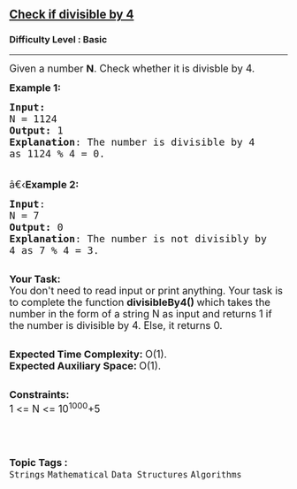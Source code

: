 <h2><a href="https://practice.geeksforgeeks.org/problems/check-if-divisible-by-43813/1?page=11&category[]=Strings&sortBy=submissions">Check if divisible by 4</a></h2><h3>Difficulty Level : Basic</h3><hr><div class="problems_problem_content__Xm_eO"><p><span style="font-size:18px">Given a number <strong>N</strong>. Check whether it is divisble by 4.</span></p>

<p><span style="font-size:18px"><strong>Example 1:</strong></span></p>

<pre><span style="font-size:18px"><strong>Input:</strong>
N = 1124
<strong>Output:</strong> 1
<strong>Explanation</strong>: The number is divisible by 4
as 1124 % 4 = 0.

</span></pre>

<p><span style="font-size:18px">â€‹<strong>Example 2:</strong></span></p>

<pre><span style="font-size:18px"><strong>Input</strong>: 
N = 7
<strong>Output:</strong> 0
<strong>Explanation</strong>: The number is not divisibly by
4 as 7 % 4 = 3.
</span></pre>

<p><br>
<span style="font-size:18px"><strong>Your Task:</strong><br>
You don't need to read input or print anything. Your task is to complete the function&nbsp;<strong>divisibleBy4()&nbsp;</strong>which takes the number in the form of a string N as input and returns 1 if the number is divisible by 4. Else, it returns 0.</span></p>

<p><br>
<span style="font-size:18px"><strong>Expected Time Complexity:&nbsp;</strong>O(1).<br>
<strong>Expected Auxiliary Space:&nbsp;</strong>O(1).</span></p>

<p><br>
<span style="font-size:18px"><strong>Constraints:</strong><br>
1 &lt;= N &lt;= 10<sup>1000</sup>+5</span></p>

<p>&nbsp;</p>
</div><br><p><span style=font-size:18px><strong>Topic Tags : </strong><br><code>Strings</code>&nbsp;<code>Mathematical</code>&nbsp;<code>Data Structures</code>&nbsp;<code>Algorithms</code>&nbsp;